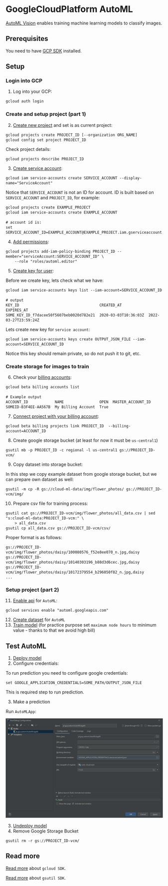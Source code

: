 # GoogleCloudPlatform AutoML

[AutoML Vision] enables training machine learning models to classify images. 

## Prerequisites

You need to have [GCP SDK](https://cloud.google.com/sdk) installed.

## Setup

### Login into GCP

1. Log into your GCP:

```cmd
gcloud auth login
```

### Create and setup project (part 1)

2. [Create new project] and set is as current project: 

```console
gcloud projects create PROJECT_ID [--organization ORG_NAME]
gcloud config set project PROJECT_ID
```

Check project details:

```console
gcloud projects describe PROJECT_ID
```

3. [Create service account]: 

```console
gcloud iam service-accounts create SERVICE_ACCOUNT --display-name="ServiceAccount"
```

Notice that `SERVICE_ACCOUNT` is not an ID for account. ID is built based on `SERVICE_ACCOUNT` and `PROJECT_ID`, 
for example:

```console
gcloud projects create EXAMPLE_PROJECT
gcloud iam service-accounts create EXAMPLE_ACCOUNT 

# account id is:
set SERVICE_ACCOUNT_ID=EXAMPLE_ACCOUNT@EXAMPLE_PROJECT.iam.gserviceaccount.com
```

4. [Add permissions]:

```console
gcloud projects add-iam-policy-binding PROJECT_ID --member="serviceAccount:SERVICE_ACCOUNT_ID" \ 
    --role "roles/automl.editor"
```

5. [Create key for user]:

Before we create key, lets check what we have:

```console
gcloud iam service-accounts keys list --iam-account=SERVICE_ACCOUNT_ID

# output
KEY_ID                                    CREATED_AT            EXPIRES_AT
SOME_KEY_ID_f7dacee50f5607beb0020d782e21  2020-03-03T10:36:03Z  2022-03-27T23:59:24Z
```

Lets create new key for `service account`:

```console
gcloud iam service-accounts keys create OUTPUT_JSON_FILE --iam-account=SERVICE_ACCOUNT_ID
```

Notice this key should remain private, so do not push it to git, etc. 

### Create storage for images to train

6. Check your [billing accounts]:

```console
gcloud beta billing accounts list

# Example output
ACCOUNT_ID            NAME                OPEN  MASTER_ACCOUNT_ID
SOMEID-B3F4EE-AA567B  My Billing Account  True
```

7. [Connect project with your billing account]:

```console
gcloud beta billing projects link PROJECT_ID  --billing-account=ACCOUNT_ID
```

8. Create google storage bucket (at least for now it must be `us-central1`)

```console
gsutil mb -p PROJECT_ID -c regional -l us-central1 gs://PROJECT_ID-vcm/
```

9. Copy dataset into storage bucket:

In this step we copy example dataset from google storage bucket, but we can prepare own dataset as well:

```console
gsutil -m cp -R gs://cloud-ml-data/img/flower_photos/ gs://PROJECT_ID-vcm/img/
``` 

10. Prepare csv file for training process:

```console
gsutil cat gs://PROJECT_ID-vcm/img/flower_photos/all_data.csv | sed "s:cloud-ml-data:PROJECT_ID-vcm:" \ 
    > all_data.csv
gsutil cp all_data.csv gs://PROJECT_ID-vcm/csv/
```

Proper format is as follows:

```csv
gs://PROJECT_ID-vcm/img/flower_photos/daisy/100080576_f52e8ee070_n.jpg,daisy
gs://PROJECT_ID-vcm/img/flower_photos/daisy/10140303196_b88d3d6cec.jpg,daisy
gs://PROJECT_ID-vcm/img/flower_photos/daisy/10172379554_b296050f82_n.jpg,daisy
...
```

### Setup project (part 2)

11. [Enable api] for  `AutoML`:

```console
gcloud services enable "automl.googleapis.com"
```

12. [Create dataset] for `AutoML`
13. [Train model] (for practice purpose set `maximum node hours` to minimum value - thanks to that we avoid high bill)

## Test AutoML

1. [Deploy model]
2. Configure credentials:

To run prediction you need to configure google credentials: 

```console
set GOOGLE_APPLICATION_CREDENTIALS=SOME_PATH/OUTPUT_JSON_FILE
```

This is required step to run prediction. 

3. Make a prediction

Run `AutoMLApp`:

![Edit configuration](docs/img/automl-runConfiguration.png)


3. [Undeploy model]
4. Remove Google Storage Bucket

```console
gsutil rm -r gs://PROJECT_ID-vcm/
``` 

## Read more

[Read more](https://cloud.google.com/sdk/gcloud/reference) about `gcloud SDK`.

[Read more](https://cloud.google.com/storage/docs/gsutil) about `gsutil SDK`.


[AutoML Vision]: https://cloud.google.com/automl
[Create new project]: https://cloud.google.com/resource-manager/docs/creating-managing-projects 
[Create service account]: https://cloud.google.com/sdk/gcloud/reference/iam/service-accounts/create
[Add permissions]: https://cloud.google.com/sdk/gcloud/reference/iam/service-accounts/add-iam-policy-binding
[Create key for user]: https://cloud.google.com/sdk/gcloud/reference/iam/service-accounts/keys/create
[billing accounts]: (https://cloud.google.com/sdk/gcloud/reference/beta/billing/accounts)
[Connect project with your billing account]: (https://cloud.google.com/sdk/gcloud/reference/beta/billing/projects/link):
[Enable api]: https://cloud.google.com/endpoints/docs/openapi/enable-api
[Create dataset]: https://cloud.google.com/vision/automl/docs/quickstart#create_your_dataset
[Train model]: https://cloud.google.com/vision/automl/docs/quickstart#train_your_model
[Deploy model]: https://cloud.google.com/vision/automl/docs/quickstart#manually-deploy-model
[Undeploy model]: https://cloud.google.com/vision/automl/docs/quickstart#undeploy-your-model
